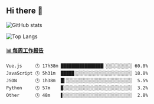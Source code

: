 ## Hi there 👋

![GitHub stats](https://github-readme-stats.orilight.top/api?username=orilights)

![Top Langs](https://github-readme-stats.orilight.top/api/top-langs/?username=orilights&layout=compact)

<!-- waka-box start -->
#### <a href="https://gist.github.com/92c8d5b388768c10efcba86e82b7c4fb" target="_blank">📊 每周工作报告</a>
```text
Vue.js     🕓 17h38m ████████████████▏░░░░░░░░░░ 60.0%
JavaScript 🕓 5h31m  █████░░░░░░░░░░░░░░░░░░░░░░ 18.8%
JSON       🕓 1h38m  █▍░░░░░░░░░░░░░░░░░░░░░░░░░  5.5%
Python     🕓 57m    ▉░░░░░░░░░░░░░░░░░░░░░░░░░░  3.2%
Other      🕓 48m    ▋░░░░░░░░░░░░░░░░░░░░░░░░░░  2.8%
```
<!-- Powered by https://github.com/journey-ad/waka-box-go . -->
<!-- waka-box end -->
